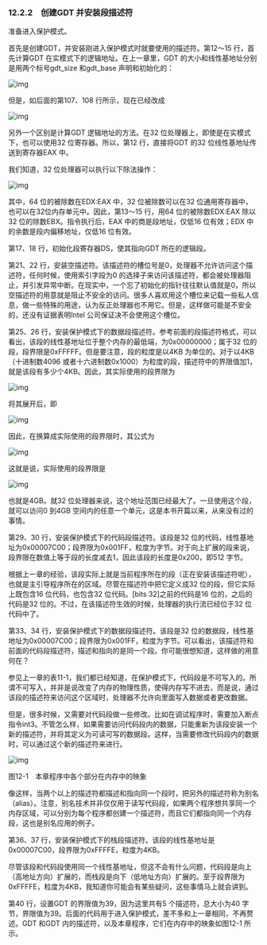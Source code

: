 ### 12.2.2　创建GDT 并安装段描述符

准备进入保护模式。

首先是创建GDT，并安装刚进入保护模式时就要使用的描述符。第12～15 行，首先计算GDT 在实模式下的逻辑地址。在上一章里，GDT 的大小和线性基地址分别是用两个标号gdt_size 和gdt_base 声明和初始化的：

![img](../0-Assets/Epubook/x86汇编语言从实模式到保护模式_李忠_等_Z_Library/images/00470.jpeg)

但是，如后面的第107、108 行所示，现在已经改成

![img](../0-Assets/Epubook/x86汇编语言从实模式到保护模式_李忠_等_Z_Library/images/00471.jpeg)

另外一个区别是计算GDT 逻辑地址的方法。在32 位处理器上，即使是在实模式下，也可以使用32 位寄存器。所以，第12 行，直接将GDT 的32 位线性基地址传送到寄存器EAX 中。

我们知道，32 位处理器可以执行以下除法操作：

![img](../0-Assets/Epubook/x86汇编语言从实模式到保护模式_李忠_等_Z_Library/images/00472.jpeg)

其中，64 位的被除数在EDX:EAX 中，32 位被除数可以在32 位通用寄存器中，也可以在32位内存单元中。因此，第13～15 行，用64 位的被除数EDX:EAX 除以32 位的除数EBX。指令执行后，EAX 中的商是段地址，仅低16 位有效；EDX 中的余数是段内偏移地址，仅低16 位有效。

第17、18 行，初始化段寄存器DS，使其指向GDT 所在的逻辑段。

第21、22 行，安装空描述符。该描述符的槽位号是0，处理器不允许访问这个描述符，任何时候，使用索引字段为0 的选择子来访问该描述符，都会被处理器阻止，并引发异常中断。在现实中，一个忘了初始化的指针往往默认值就是0，所以空描述符的用意就是阻止不安全的访问。很多人喜欢用这个槽位来记载一些私人信息，做一些特殊的用途，认为反正处理器也不用它。但是，这样做可能是不安全的，还没有证据表明Intel 公司保证决不会使用这个槽位。

第25、26 行，安装保护模式下的数据段描述符。参考前面的段描述符格式，可以看出，该段的线性基地址位于整个内存的最低端，为0x00000000；属于32 位的段，段界限是0xFFFFF。但是要注意，段的粒度是以4KB 为单位的。对于以4KB（十进制数4096 或者十六进制数0x1000）为粒度的段，描述符中的界限值加1，就是该段有多少个4KB。因此，其实际使用的段界限为

![img](../0-Assets/Epubook/x86汇编语言从实模式到保护模式_李忠_等_Z_Library/images/00473.jpeg)

将其展开后，即

![img](../0-Assets/Epubook/x86汇编语言从实模式到保护模式_李忠_等_Z_Library/images/00474.jpeg)

因此，在换算成实际使用的段界限时，其公式为

![img](../0-Assets/Epubook/x86汇编语言从实模式到保护模式_李忠_等_Z_Library/images/00475.jpeg)

这就是说，实际使用的段界限是

![img](../0-Assets/Epubook/x86汇编语言从实模式到保护模式_李忠_等_Z_Library/images/00476.jpeg)

也就是4GB。就32 位处理器来说，这个地址范围已经最大了。一旦使用这个段，就可以访问0 到4GB 空间内的任意一个单元，这是本书开篇以来，从来没有过的事情。

第29、30 行，安装保护模式下的代码段描述符。该段是32 位的代码，线性基地址为0x00007C00；段界限为0x001FF，粒度为字节。对于向上扩展的段来说，段界限在数值上等于段的长度减去1，因此该段的长度是0x200，即512 字节。

根据上一章的经验，该段实际上就是当前程序所在的段（正在安装该描述符呢），也就是主引导程序所在的区域。尽管在描述符中把它定义成32 位的段，但它实际上既包含16 位代码，也包含32 位代码。[bits 32]之前的代码是16 位的，之后的代码是32 位的。不过，在该描述符生效的时候，处理器的执行流已经位于32 位代码中了。

第33、34 行，安装保护模式下的数据段描述符。该段是32 位的数据段，线性基地址为0x00007C00；段界限为0x001FF，粒度为字节。可以看出，该描述符和前面的代码段描述符，描述和指向的是同一个段。你可能很想知道，这样做的用意何在？

参见上一章的表11-1，我们都已经知道，在保护模式下，代码段是不可写入的。所谓不可写入，并非是说改变了内存的物理性质，使得内存写不进去，而是说，通过该段的描述符来访问这个区域时，处理器不允许向里面写入数据或者更改数据。

但是，很多时候，又需要对代码段做一些修改。比如在调试程序时，需要加入断点指令int3。不管怎么样，如果需要访问代码段内的数据，只能重新为该段安装一个新的描述符，并将其定义为可读可写的数据段。这样，当需要修改代码段内的数据时，可以通过这个新的描述符来进行。

![img](../0-Assets/Epubook/x86汇编语言从实模式到保护模式_李忠_等_Z_Library/images/00477.jpeg)

图12-1　本章程序中各个部分在内存中的映象

像这样，当两个以上的描述符都描述和指向同一个段时，把另外的描述符称为别名（alias）。注意，别名技术并非仅仅用于读写代码段，如果两个程序想共享同一个内存区域，可以分别为每个程序都创建一个描述符，而且它们都指向同一个内存段，这也是别名应用的例子。

第36、37 行，安装保护模式下的栈段描述符。该段的线性基地址是0x00007C00，段界限为0xFFFFE，粒度为4KB。

尽管该段和代码段使用同一个线性基地址，但这不会有什么问题，代码段是向上（高地址方向）扩展的，而栈段是向下（低地址方向）扩展的。至于段界限为0xFFFFE，粒度为4KB，我知道你可能会有某些疑问，这些事情马上就会讲到。

第40 行，设置GDT 的界限值为39，因为这里共有5 个描述符，总大小为40 字节，界限值为39。后面的代码用于进入保护模式，差不多和上一章相同，不再赘述。GDT 和GDT 内的描述符，以及本章程序，它们在内存中的映象如图12-1 所示。